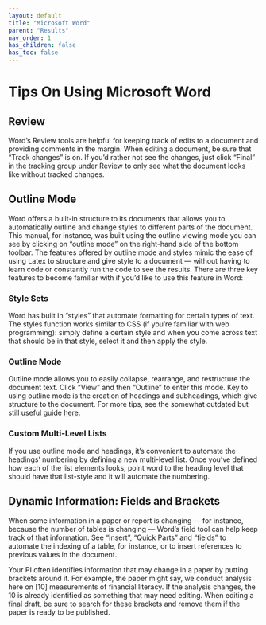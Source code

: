 ```yaml
---
layout: default
title: "Microsoft Word"
parent: "Results"
nav_order: 1
has_children: false
has_toc: false
---
```


# Tips On Using Microsoft Word

## Review

Word’s Review tools are helpful for keeping track of edits to a document and providing comments in the margin. When editing a document, be sure that “Track changes” is on. If you’d rather not see the changes, just click “Final” in the tracking group under Review to only see what the document looks like without tracked changes.

## Outline Mode

Word offers a built-in structure to its documents that allows you to automatically outline and change styles to different parts of the document. This manual, for instance, was built using the outline viewing mode you can see by clicking on “outline mode” on the right-hand side of the bottom toolbar. The features offered by outline mode and styles mimic the ease of using Latex to structure and give style to a document — without having to learn code or constantly run the code to see the results. There are three key features to become familiar with if you’d like to use this feature in Word:

### Style Sets
Word has built in “styles” that automate formatting for certain types of text. The styles function works similar to CSS (if you’re familiar with web programming): simply define a certain style and when you come across text that should be in that style, select it and then apply the style.

### Outline Mode
Outline mode allows you to easily collapse, rearrange, and restructure the document text. Click “View” and then “Outline” to enter this mode. Key to using outline mode is the creation of headings and subheadings, which give structure to the document. For more tips, see the somewhat outdated but still useful guide [here](https://wordmvp.com/FAQs/Formatting/UsingOLView.htm).

### Custom Multi-Level Lists
If you use outline mode and headings, it’s convenient to automate the headings’ numbering by defining a new multi-level list. Once you’ve defined how each of the list elements looks, point word to the heading level that should have that list-style and it will automate the numbering.

## Dynamic Information: Fields and Brackets

When some information in a paper or report is changing — for instance, because the number of tables is changing — Word’s field tool can help keep track of that information. See “Insert”, “Quick Parts” and “fields” to automate the indexing of a table, for instance, or to insert references to previous values in the document.

Your PI often identifies information that may change in a paper by putting brackets around it. For example, the paper might say, we conduct analysis here on \[10\] measurements of financial literacy. If the analysis changes, the 10 is already identified as something that may need editing. When editing a final draft, be sure to search for these brackets and remove them if the paper is ready to be published.
